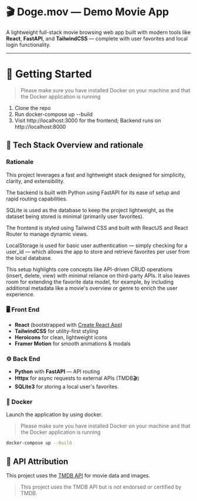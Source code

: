 # 🎬 Doge.mov — Demo Movie App

A lightweight full-stack movie browsing web app built with modern tools like **React**, **FastAPI**, and **TailwindCSS** — complete with user favorites and local login functionality.

---

# 🚀 Getting Started

> Please make sure you have installed Docker on your machine and that the Docker application is running

1. Clone the repo
2. Run docker-compose up --build
3. Visit http://localhost:3000 for the frontend; Backend runs on http://localhost:8000

## 🧠 Tech Stack Overview and rationale

### Rationale 

This project leverages a fast and lightweight stack designed for simplicity, clarity, and extensibility. 

The backend is built with Python using FastAPI for its ease of setup and rapid routing capabilities.

SQLite is used as the database to keep the project lightweight, as the dataset being stored is minimal (primarily user favorites).
 
The frontend is styled using Tailwind CSS and built with ReactJS and React Router to manage dynamic views. 

LocalStorage is used for basic user authentication — simply checking for a user_id — which allows the app to store and retrieve favorites per user from the local database. 

This setup highlights core concepts like API-driven CRUD operations (insert, delete, view) with minimal reliance on third-party APIs. It also leaves room for extending the favorite data model, for example, by including additional metadata like a movie's overview or genre to enrich the user experience.

### 🖥️ Front End

- **React** (bootstrapped with [Create React App](https://create-react-app.dev/))
- **TailwindCSS** for utility-first styling
- **Heroicons** for clean, lightweight icons
- **Framer Motion** for smooth animations & modals

### ⚙️ Back End

- **Python** with **FastAPI** — API routing
- **Httpx** for async requests to external APIs (TMDB🎬)
- **SQLite3** for storing a local user's favorites. 

### 🐳 Docker

Launch the application by using docker. 

> Please make sure you have installed Docker on your machine and that the Docker application is running

```bash
docker-compose up --build
```

## 📡 API Attribution

This project uses the [TMDB API](https://www.themoviedb.org/) for movie data and images.

> This project uses the TMDB API but is not endorsed or certified by TMDB.

